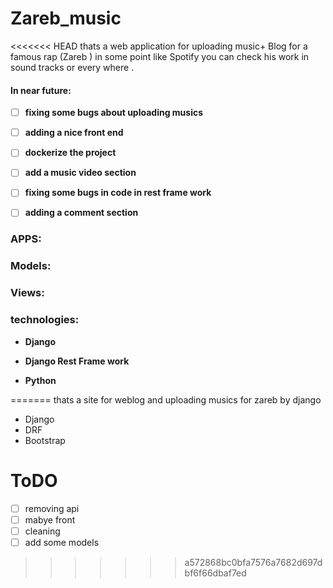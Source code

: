 # Zareb_music

<<<<<<< HEAD
thats a web application for uploading music+ Blog  for a famous rap (Zareb ) in some point like Spotify you can check his work in  sound tracks or every where .

####  In near future:

- [ ] **fixing some bugs about uploading musics**

- [ ] **adding a nice front end**

- [ ] **dockerize the project**

- [ ] **add a music video section** 

- [ ] **fixing some bugs in code in rest frame work** 

- [ ] **adding a comment section** 

  

###  APPS:

### Models: 

### Views:



### technologies:

- **Django**

- **Django Rest Frame work**

- **Python** 

  

  
=======
thats a site for weblog  and  uploading musics for zareb  by django
* Django
* DRF    
* Bootstrap

# ToDO
- [ ] removing api 
- [ ] mabye front 
- [ ] cleaning 
- [ ] add some models
>>>>>>> a572868bc0bfa7576a7682d697dbf6f66dbaf7ed
